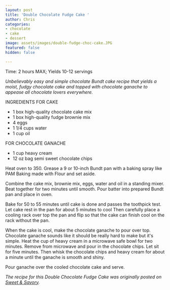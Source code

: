 ```yaml
---
layout: post
title: 'Double Chocolate Fudge Cake '
author: Chris
categories:
- chocolate
- cake
- dessert
image: assets/images/double-fudge-choc-cake.JPG
featured: false
hidden: false

---
```

Time: 2 hours MAX; Yields 10-12 servings

_Unbelievably easy and simple chocolate Bundt cake recipe that yields a moist, fudgy chocolate cake and topped with chocolate ganache to appease all chocolate lovers everywhere._

INGREDIENTS FOR CAKE

* 1 box high-quality chocolate cake mix
* 1 box high-quality fudge brownie mix
* 4 eggs
* 1 1/4 cups water
* 1 cup oil

FOR CHOCOLATE GANACHE

* 1 cup heavy cream
* 12 oz bag semi sweet chocolate chips

Heat oven to 350. Grease a 9 or 10-inch Bundt pan with a baking spray like PAM Baking made with Flour and set aside.

Combine the cake mix, brownie mix, eggs, water and oil in a standing mixer. Beat together for two minutes until smooth. Pour batter into prepared Bundt pan and place in oven.

Bake for 50 to 55 minutes until cake is done and passes the toothpick test. Let cake rest in the pan for about 5 minutes to cool Then carefully place a cooling rack over top the pan and flip so that the cake can finish cool on the rack without the pan.

When the cake is cool, make the chocolate ganache to pour over top. Chocolate ganache sounds like it should be really hard to make but it's simple. Heat the cup of heavy cream in a microwave safe bowl for two minutes. Remove from microwave and pour in the chocolate chips. Let sit for five minutes. Then whisk the chocolate chips and heavy cream for about a minute until the ganache is smooth and shiny.

Pour ganache over the cooled chocolate cake and serve.

_The recipe for this Double Chocolate Fudge Cake was originally posted on_ [_Sweet & Savory_](https://sweetandsavory.co/grandma-brownie-chocolate-cake/)_._